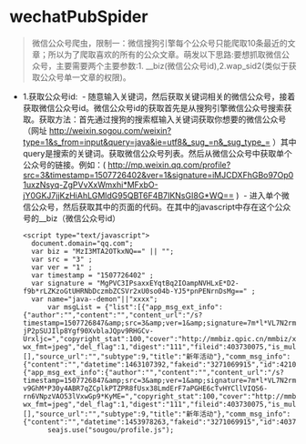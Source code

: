 # wechatPubSpider
> 微信公众号爬虫，限制一：微信搜狗引擎每个公众号只能爬取10条最近的文章；所以为了爬取喜欢的所有的公众文章。萌发以下思路:要想抓取微信公众号，主要需要两个主要参数:1. __biz(微信公众号id),2.wap_sid2(类似于获取公众号单一文章的权限)。

- 1.获取公众号id:
  - 随意输入关键词，然后获取关键词相关的微信公众号，接着获取微信公众号id。微信公众号id的获取首先是从搜狗引擎微信公众号搜索获取。获取方法：首先通过搜狗的搜索框输入关键词获取你想要的微信公众号（网址 http://weixin.sogou.com/weixin?type=1&s_from=input&query=java&ie=utf8&_sug_=n&_sug_type_= ）其中query是搜索的关键词。获取微信公众号列表。然后从微信公众号中获取单个公众号的链接。例如：( http://mp.weixin.qq.com/profile?src=3&timestamp=1507726402&ver=1&signature=iMJCDXFhGBo97Op01uxzNsyq-ZgPVvXxWmxhi*MFxbO-jY0GKJ7jjKzHiAhLGMldG95QBT6F4B7IKNsGI8G*WQ== ) 
  - 进入单个微信公众号，然后获取其中的页面的代码。在其中的javascript中存在这个公众号的__biz（微信公众号id）
  ```
  <script type="text/javascript">
    document.domain="qq.com";
    var biz = "MzI3MTA2OTkxNQ==" || "";
    var src = "3" ; 
    var ver = "1" ; 
    var timestamp = "1507726402" ; 
    var signature = "MgPVC3IPsaxxEYqtBq2IOampNVHLxE*D2-f9b*rLZKzoGtUHRNbDczmbZCSVr2xU0so04b-YJ5*pnPENrnDsMg==" ; 
    var name="java--demon"||"xxxx";
        var msgList = {"list":[{"app_msg_ext_info":{"author":"","content":"","content_url":"/s?timestamp=1507726847&amp;src=3&amp;ver=1&amp;signature=7m*l*VL7N2rmoUqDTJ0cU8HGgyZ6W6vz6lCZESAIKyM0FoT7uPgVZghVou*eg9godSOwuIuNLi3tpwgBVaJEIUtJJTebhtJ*I9ld*q8au3PdmTGHiPtNiNqD1RqpDdG25J7*-jP2pSUJIlp8Ygf90XvblaJQpv9RHGCv-Urxljc=","copyright_stat":100,"cover":"http://mmbiz.qpic.cn/mmbiz/xP5fTfMpdGWskgFKqK158QFLCRtvEAqzD5K97yKF7Hd3Gp34JFR0bFrGahRblIfh6eQxcEpDCAnia1I7UIyrL7w/0?wx_fmt=jpeg","del_flag":1,"digest":"111","fileid":403730075,"is_multi":0,"item_show_type":0,"multi_app_msg_item_list":[],"source_url":"","subtype":9,"title":"新年活动"},"comm_msg_info":{"content":"","datetime":1463107392,"fakeid":"3271069915","id":421070031,"status":2,"type":49}},{"app_msg_ext_info":{"author":"","content":"","content_url":"/s?timestamp=1507726847&amp;src=3&amp;ver=1&amp;signature=7m*l*VL7N2rmoUqDTJ0cU8HGgyZ6W6vz6lCZESAIKyM0FoT7uPgVZghVou*eg9godSOwuIuNLi3tpwgBVaJEIT-v9GhM*P30y4ABR7qZCplkPTZPR8fUsx38LmdErF7aPGHE6cTvHYCllVIQS6-rn6VNpzVAO53lVxwGp9*KyME=","copyright_stat":100,"cover":"http://mmbiz.qpic.cn/mmbiz/xP5fTfMpdGWskgFKqK158QFLCRtvEAqzD5K97yKF7Hd3Gp34JFR0bFrGahRblIfh6eQxcEpDCAnia1I7UIyrL7w/0?wx_fmt=jpeg","del_flag":1,"digest":"111","fileid":403730075,"is_multi":0,"item_show_type":0,"multi_app_msg_item_list":[],"source_url":"","subtype":9,"title":"新年活动"},"comm_msg_info":{"content":"","datetime":1453978263,"fakeid":"3271069915","id":403730105,"status":2,"type":49}}]};
        seajs.use("sougou/profile.js");
</script>

  ```
